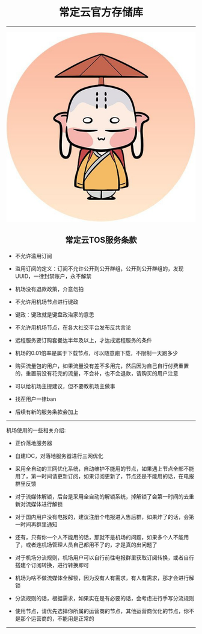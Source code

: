 <body>
	<h1 align="center">常定云官方存储库</h1>	
</body>

----------------------

![image](/picture/常定云官方存储库标签/常定云存储库标签.jpg)

<body>
	<h2 align="center">常定云TOS服务条款</h2>	
</body>

- 不允许滥用订阅

- 滥用订阅的定义：订阅不允许公开到公开群组，公开到公开群组的，发现UUID，一律封禁账户，永不解禁

- 机场没有退款政策，介意勿拍

- 不允许用机场节点进行键政

- 键政：键政就是键盘政治家的意思

- 不允许用机场节点，在各大社交平台发布反共言论

- 远程服务要订购套餐达半年及以上，才达成远程服务的条件

- 机场的0.01倍率是属于下载节点，可以随意跑下载，不限制一天跑多少

- 购买流量包的用户，如果流量没有差不多用完，然后因为自己自行付费重置的，重置前没有花完的流量，不会补，也不会退款，请购买的用户注意

- 可以给机场主提建议，但不要教机场主做事

- 找茬用户一律ban

- 后续有新的服务条款会加上

----------------------

机场使用的一些相关介绍:

- 正价落地服务器

- 自建IDC，对落地服务器进行三网优化

- 采用全自动的三网优化系统，自动维护不能用的节点，如果遇上节点全部不能用了，第一时间请更新订阅，如果订阅更新了，节点还是不能用的话，在电报群里反馈

- 对于流媒体解锁，后台是采用全自动的解锁系统，掉解锁了会第一时间的去重新对流媒体进行解锁

- 对于国内用户没有电报的，建议注册个电报进入售后群，如果炸了的话，会第一时间再群里通知

- 还有，只有你一个人不能用的话，那就不是机场的问题，如果多个人不能用了，或者连机场管理人员自己都用不了的，才是真的出问题了

- 对于机场分流规则，机场用户可以自行前往电报群里获取订阅转换，或者自行搭建个订阅转换，进行转换即可

- 机场为啥不做流媒体全解锁，因为没有人有需求，有人有需求，那才会进行解锁

- 分流规则的话，根据需求，如果实在是有必要的话，会考虑进行手写分流规则

- 使用节点，请优先选择你所属的运营商的节点，其他运营商优化的节点，你不是那个运营商的，不能用是正常的

----------------------
